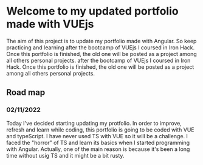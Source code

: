# Welcome to my updated portfolio made with VUEjs
The aim of this project is to update my portfolio made with Angular. So keep practicing and learning 
after the bootcamp of VUEjs I coursed in Iron Hack. Once this portfolio is finished, the old one will be posted as a project among all others personal projects.
after the bootcamp of VUEjs I coursed in Iron Hack. Once this portfolio is finished, the old one will be posted as a project among all others personal projects.

## Road map
### 02/11/2022
Today I've decided starting updating my protfolio. In order to improve, refresh and learn while coding, this portfolio is going to be coded with VUE and typeScript. 
I have never used TS with VUE so it will be a challenge. I faced the "horror" of TS and learn its basics when I started programming with Angular.
Actually, one of the main reason is because it's been a long time without usig TS and it might be a bit rusty.